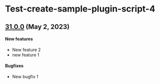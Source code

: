 # Test-create-sample-plugin-script-4
## [31.0.0](31.0.0) (May 2, 2023)
#### New features

  * New feature 2
  * new feature 1

#### Bugfixes

  * New bugfix 1

